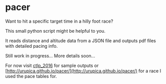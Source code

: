 # pacer

Want to hit a specific target time in a hilly foot race?

This small python script might be helpful to you.

It reads distance and altitude data from a JSON file and outputs pdf files with detailed pacing info.

Still work in progress... More details soon...

For now visit [ctlp_2016](ctlp_2016) for sample outputs or [http://urupica.github.io/pacer/](http://urupica.github.io/pacer/) for a race I used the pace tables for.
